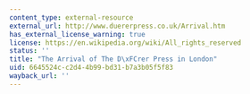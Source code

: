 ```yaml
---
content_type: external-resource
external_url: http://www.duererpress.co.uk/Arrival.htm
has_external_license_warning: true
license: https://en.wikipedia.org/wiki/All_rights_reserved
status: ''
title: "The Arrival of The D\xFCrer Press in London"
uid: 6645524c-c2d4-4b99-bd31-b7a3b05f5f83
wayback_url: ''
---
```

